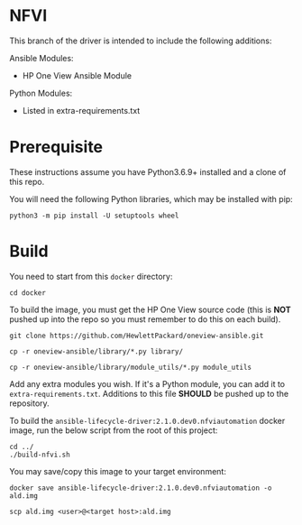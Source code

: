 # NFVI 

This branch of the driver is intended to include the following additions:

Ansible Modules:
- HP One View Ansible Module

Python Modules:
- Listed in extra-requirements.txt

# Prerequisite

These instructions assume you have Python3.6.9+ installed and a clone of this repo.

You will need the following Python libraries, which may be installed with pip:

```
python3 -m pip install -U setuptools wheel
```

# Build

You need to start from this `docker` directory:

```
cd docker
```

To build the image, you must get the HP One View source code (this is **NOT** pushed up into the repo so you must remember to do this on each build).

```
git clone https://github.com/HewlettPackard/oneview-ansible.git

cp -r oneview-ansible/library/*.py library/

cp -r oneview-ansible/library/module_utils/*.py module_utils
```

Add any extra modules you wish. If it's a Python module, you can add it to `extra-requirements.txt`. Additions to this file **SHOULD** be pushed up to the repository.

To build the `ansible-lifecycle-driver:2.1.0.dev0.nfviautomation` docker image, run the below script from the root of this project:

```
cd ../
./build-nfvi.sh
```

You may save/copy this image to your target environment:

```
docker save ansible-lifecycle-driver:2.1.0.dev0.nfviautomation -o ald.img

scp ald.img <user>@<target host>:ald.img 
```